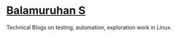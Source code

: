 # [Balamuruhan S](https://balamuruhans.github.io/about/)
Technical Blogs on testing, automation, exploration work in Linux.
